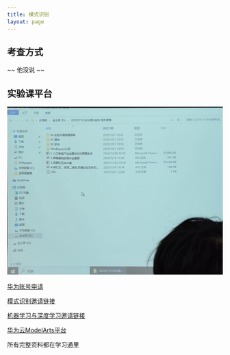 ```yaml
---
title: 模式识别
layout: page
---
```


## 考查方式

~~ 他没说 ~~

## 实验课平台
![](/assets/img/courses/机器学习与深度学习/实验平台.jpg)

[华为账号申请](https://www.hiascend.com/profile) 


[模式识别邀请链接](https://edu.hicomputing.huawei.com/teaching/voucher-details/invite/20241112M3ApFcov)


[机器学习与深度学习邀请链接](https://edu.hicomputing.huawei.com/teaching/voucher-details/invite/20241112JSCpSvp0)


[华为云ModelArts平台](https://www.huaweicloud.com/product/modelarts.html) 

所有完整资料都在学习通里
